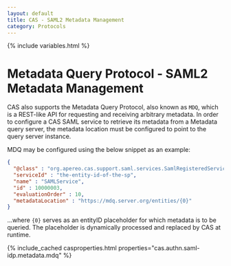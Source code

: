 ```yaml
---
layout: default
title: CAS - SAML2 Metadata Management
category: Protocols
---
```


{% include variables.html %}

# Metadata Query Protocol - SAML2 Metadata Management

CAS also supports the Metadata Query Protocol, also known as `MDQ`, which is a REST-like API for requesting and receiving
arbitrary metadata. In order to configure a CAS SAML service to retrieve its
metadata from a Metadata query server, the metadata location must be configured to point to the query server instance.

MDQ may be configured using the below snippet as an example:

```json
{
  "@class" : "org.apereo.cas.support.saml.services.SamlRegisteredService",
  "serviceId" : "the-entity-id-of-the-sp",
  "name" : "SAMLService",
  "id" : 10000003,
  "evaluationOrder" : 10,
  "metadataLocation" : "https://mdq.server.org/entities/{0}"
}
```

...where `{0}` serves as an entityID placeholder for which metadata is to be queried. The placeholder
is dynamically processed and replaced by CAS at runtime.

{% include_cached casproperties.html properties="cas.authn.saml-idp.metadata.mdq" %}
